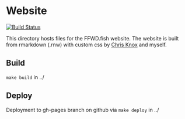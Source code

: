 Website
========

[![Build Status](https://travis-ci.org/Philipp-Neubauer/FFWD-Fish.svg?branch=master)](https://travis-ci.org/Philipp-Neubauer/FFWD-Fish)

This directory hosts files for the FFWD.fish website. The website is built from rmarkdown (.rnw) with custom css by [Chris Knox](https://github.com/vizowl) and myself.

Build
-----

```make build``` in ../

Deploy
------

Deployment to gh-pages branch on github via ```make deploy``` in ../

